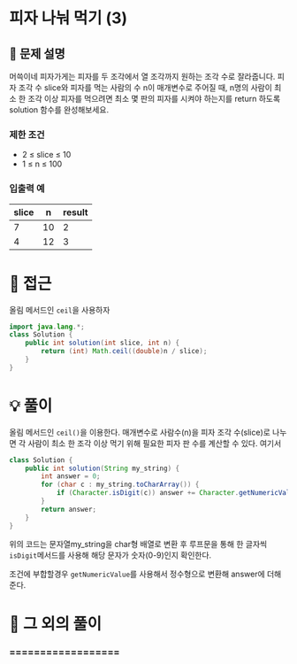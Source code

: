 # 피자 나눠 먹기 (3)

## 📌 문제 설명

머쓱이네 피자가게는 피자를 두 조각에서 열 조각까지 원하는 조각 수로 잘라줍니다. 피자 조각 수 slice와 피자를 먹는 사람의 수 n이 매개변수로 주어질 때, n명의 사람이 최소 한 조각 이상 피자를 먹으려면 최소 몇 판의 피자를 시켜야 하는지를 return 하도록 solution 함수를 완성해보세요.

### 제한 조건

- 2 ≤ slice ≤ 10
- 1 ≤ n ≤ 100

### 입출력 예

| slice | n  | result |
| ----- | -- | ------ |
| 7     | 10 | 2      |
| 4     | 12 | 3      |

# 🧐 접근

올림 메서드인 `ceil`을 사용하자

```java
import java.lang.*;
class Solution {
    public int solution(int slice, int n) {
        return (int) Math.ceil((double)n / slice);
    }
}
```

# 💡 풀이

올림 메서드인 `ceil()`을 이용한다. 매개변수로 사람수(n)을 피자 조각 수(slice)로 나누면 각 사람이 최소 한 조각 이상 먹기 위해 필요한 피자 판 수를 계산할 수 있다.
여기서 

```java
class Solution {
    public int solution(String my_string) {
        int answer = 0;
        for (char c : my_string.toCharArray()) {
            if (Character.isDigit(c)) answer += Character.getNumericValue(c);
        }
        return answer;
    }
}
```

위의 코드는 문자열my_string을 char형 배열로 변환 후 루프문을 통해 한 글자씩
`isDigit`메서드를 사용해 해당 문자가 숫자(0-9)인지 확인한다. 

조건에 부합할경우 `getNumericValue`를 사용해서 정수형으로 변환해 answer에 더해준다.

# 📘 그 외의 풀이

### ==================
